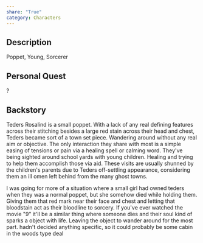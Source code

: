 ```yaml
---
share: "True"
category: Characters
---
```


## Description

Poppet, Young, Sorcerer






## Personal Quest

?



## Backstory

Teders Rosalind is a small poppet. With a lack of any real defining features across their stitching besides a large red stain across their head and chest, Teders became sort of a town set piece. Wandering around without any real aim or objective. The only interaction they share with most is a simple easing of tensions or pain via a healing spell or calming word. They've being sighted around school yards with young children. Healing and trying to help them accomplish those via aid. These visits are usually shunned by the children's parents due to Teders off-settling appearance, considering them an ill omen left behind from the many ghost towns.

I was going for more of a situation where a small girl had owned teders when they was a normal poppet, but she somehow died while holding them. Giving them that red mark near their face and chest and letting that bloodstain act as their bloodline to sorcery.  If you've ever watched the movie "9" it'll be a similar thing where someone dies and their soul kind of sparks a object with life. Leaving the object to wander around for the most part.
hadn't decided anything specific, so it could probably be some cabin in the woods type deal


